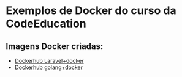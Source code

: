 # Exemplos de Docker do curso da CodeEducation

## Imagens Docker criadas:
* [Dockerhub Laravel+docker](https://hub.docker.com/r/marcusbalbi/php-fpm-laravel)
* [Dockerhub golang+docker](https://hub.docker.com/r/marcusbalbi/codeeducation)
